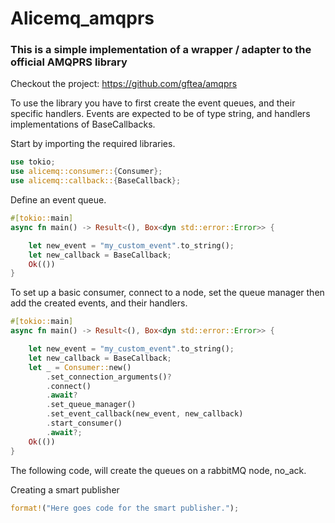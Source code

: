 # Alicemq_amqprs
### This is a simple implementation of a wrapper / adapter to the official AMQPRS library

Checkout the project: https://github.com/gftea/amqprs

To use the library you have to first create the event queues, and their specific handlers.
Events are expected to be of type string, and handlers implementations of BaseCallbacks.


Start by importing the required libraries.
```rust
use tokio;
use alicemq::consumer::{Consumer};
use alicemq::callback::{BaseCallback};
```

Define an event queue.
```rust
#[tokio::main]
async fn main() -> Result<(), Box<dyn std::error::Error>> {

    let new_event = "my_custom_event".to_string();
    let new_callback = BaseCallback;
    Ok(())
}
```

To set up a basic consumer, connect to a node, set the queue manager
then add the created events, and their handlers.

````rust
#[tokio::main]
async fn main() -> Result<(), Box<dyn std::error::Error>> {

    let new_event = "my_custom_event".to_string();
    let new_callback = BaseCallback;
    let _ = Consumer::new()
        .set_connection_arguments()?
        .connect()
        .await?
        .set_queue_manager()
        .set_event_callback(new_event, new_callback)
        .start_consumer()
        .await?;
    Ok(())
}
````
The following code, will create the queues on a rabbitMQ node, no_ack.

Creating a smart publisher
```rust
format!("Here goes code for the smart publisher.");
```